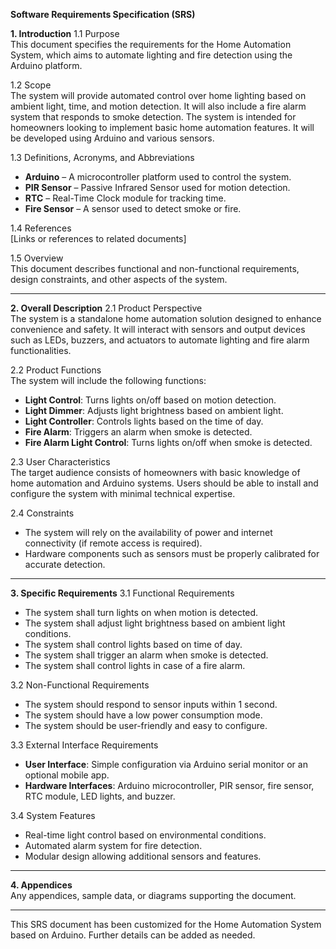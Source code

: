 **Software Requirements Specification (SRS)**

**1. Introduction**
1.1 Purpose  
This document specifies the requirements for the Home Automation System, which aims to automate lighting and fire detection using the Arduino platform.

1.2 Scope  
The system will provide automated control over home lighting based on ambient light, time, and motion detection. It will also include a fire alarm system that responds to smoke detection. The system is intended for homeowners looking to implement basic home automation features. It will be developed using Arduino and various sensors.

1.3 Definitions, Acronyms, and Abbreviations  
- **Arduino** – A microcontroller platform used to control the system.  
- **PIR Sensor** – Passive Infrared Sensor used for motion detection.  
- **RTC** – Real-Time Clock module for tracking time.  
- **Fire Sensor** – A sensor used to detect smoke or fire.  

1.4 References  
[Links or references to related documents]

1.5 Overview  
This document describes functional and non-functional requirements, design constraints, and other aspects of the system.

---

**2. Overall Description**
2.1 Product Perspective  
The system is a standalone home automation solution designed to enhance convenience and safety. It will interact with sensors and output devices such as LEDs, buzzers, and actuators to automate lighting and fire alarm functionalities.

2.2 Product Functions  
The system will include the following functions:  
- **Light Control**: Turns lights on/off based on motion detection.  
- **Light Dimmer**: Adjusts light brightness based on ambient light.  
- **Light Controller**: Controls lights based on the time of day.  
- **Fire Alarm**: Triggers an alarm when smoke is detected.  
- **Fire Alarm Light Control**: Turns lights on/off when smoke is detected.  

2.3 User Characteristics  
The target audience consists of homeowners with basic knowledge of home automation and Arduino systems. Users should be able to install and configure the system with minimal technical expertise.

2.4 Constraints  
- The system will rely on the availability of power and internet connectivity (if remote access is required).
- Hardware components such as sensors must be properly calibrated for accurate detection.

---

**3. Specific Requirements**
3.1 Functional Requirements  
- The system shall turn lights on when motion is detected.
- The system shall adjust light brightness based on ambient light conditions.
- The system shall control lights based on time of day.
- The system shall trigger an alarm when smoke is detected.
- The system shall control lights in case of a fire alarm.

3.2 Non-Functional Requirements  
- The system should respond to sensor inputs within 1 second.
- The system should have a low power consumption mode.
- The system should be user-friendly and easy to configure.

3.3 External Interface Requirements  
- **User Interface**: Simple configuration via Arduino serial monitor or an optional mobile app.
- **Hardware Interfaces**: Arduino microcontroller, PIR sensor, fire sensor, RTC module, LED lights, and buzzer.

3.4 System Features  
- Real-time light control based on environmental conditions.
- Automated alarm system for fire detection.
- Modular design allowing additional sensors and features.

---

**4. Appendices**  
Any appendices, sample data, or diagrams supporting the document.

---

This SRS document has been customized for the Home Automation System based on Arduino. Further details can be added as needed.

